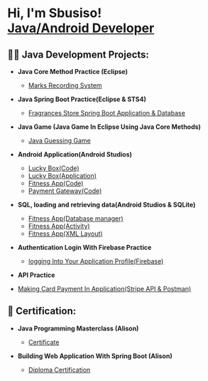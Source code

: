 <h1>Hi, I'm Sbusiso! <br/><a href="https://github.com/joshmadakor1">Java/Android Developer</a>

<h2>👨‍💻 Java Development Projects:</h2>

- <b>Java Core Method Practice (Eclipse)</b>
  - [Marks Recording System](https://github.com/SbusisoC/Marks-Recording-System)

- <b>Java Spring Boot Practice(Eclipse & STS4)</b>
  - [Fragrances Store Spring Boot Application & Database](https://github.com/SbusisoC/Fragrances-Store-Spring-Boot)
    
- <b>Java Game (Java Game In Eclipse Using Java Core Methods)</b>
  - [Java Guessing Game](https://github.com/SbusisoC/Java-Game-) 
  
- <b>Android Application(Android Studios)</b>
  - [Lucky Box(Code)](https://github.com/SbusisoC/Android-Game-Application) 
  - [Lucky Box(Application)](https://apkfab.com/lucky-box/com.example.game/apk?h=690fbbd519cff48928d3371ba8a0b51574bd2e0e779b2b80f0f4d14ae15bd701)
  - [Fitness App(Code)](https://github.com/SbusisoC/Fitness-App-Android-Best-You)
  - [Payment Gateway(Code)](https://github.com/SbusisoC/Android-Payment-Gateway-/tree/master)
    

- <b>SQL, loading and retrieving data(Android Studios & SQLite)</b>
  - [Fitness App(Database manager)](https://github.com/SbusisoC/Fitness-App-Android-Best-You/commit/c8c1e4a4fc6f7a02c4ca544e5b315ddd707349e2#diff-9eb3fa37a28b8e31690a40438d4467c19dfd449e909ca73d2e51ad1cfb5273ff)
  - [Fitness App(Activity)](https://github.com/SbusisoC/Fitness-Android-App/blob/main/java/com/example/app4/ui/workouts/chestWorkouts.java)
  - [Fitness App(XML Layout)](https://github.com/SbusisoC/Fitness-Android-App/blob/main/res/layout/activity_chest_workouts.xml)
 
- <b>Authentication Login With Firebase Practice</b>
  - [logging Into Your Application Profile(Firebase)](https://github.com/SbusisoC/Logging-in-with-Firebase)

- <b>API Practice</b>
 - [Making Card Payment In Application(Stripe API & Postman)](https://github.com/SbusisoC/Android-Payment-Gateway-/tree/master)
    
<h2>📜 Certification:</h2>

- <b>Java Programming Masterclass (Alison)</b>
  - [Certificate](https://alison.com/shop)

- <b>Building Web Application With Spring Boot (Alison)</b>
  - [Diploma Certification](https://alison.com/shop)
